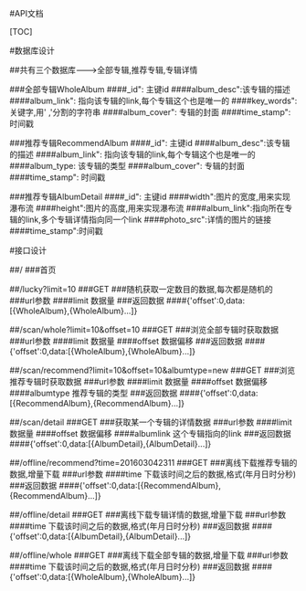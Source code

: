 #API文档


[TOC]


#数据库设计

##共有三个数据库———>全部专辑,推荐专辑,专辑详情

###全部专辑WholeAlbum
####_id": 主键id
####album_desc":该专辑的描述
####album_link": 指向该专辑的link,每个专辑这个也是唯一的
####key_words": 关键字,用' ,'分割的字符串
####album_cover": 专辑的封面
####time_stamp": 时间戳


###推荐专辑RecommendAlbum
####_id": 主键id
####album_desc":该专辑的描述
####album_link": 指向该专辑的link,每个专辑这个也是唯一的
####album_type: 该专辑的类型
####album_cover": 专辑的封面
####time_stamp": 时间戳


###推荐专辑AlbumDetail
####_id": 主键id
####width":图片的宽度,用来实现瀑布流
####height":图片的高度,用来实现瀑布流
####album_link":指向所在专辑的link,多个专辑详情指向同一个link
####photo_src":详情的图片的链接
####time_stamp":时间戳


#接口设计


##/
###首页


##/lucky?limit=10
###GET
###随机获取一定数目的数据,每次都是随机的
###url参数
####limit 数据量
###返回数据
####{'offset':0,data:[{WholeAlbum},{WholeAlbum}...]}


##/scan/whole?limit=10&offset=10
###GET
###浏览全部专辑时获取数据
###url参数
####limit 数据量
####offset 数据偏移
###返回数据
####{'offset':0,data:[{WholeAlbum},{WholeAlbum}...]}


##/scan/recommend?limit=10&offset=10&albumtype=new
###GET
###浏览推荐专辑时获取数据
###url参数
####limit 数据量
####offset 数据偏移
####albumtype 推荐专辑的类型
###返回数据
####{'offset':0,data:[{RecommendAlbum},{RecommendAlbum}...]}


##/scan/detail
###GET
###获取某一个专辑的详情数据
###url参数
####limit 数据量
####offset 数据偏移
####albumlink 这个专辑指向的link
###返回数据
####{'offset':0,data:[{AlbumDetail},{AlbumDetail}...]}



##/offline/recommend?time=201603042311
###GET
###离线下载推荐专辑的数据,增量下载
###url参数
####time 下载该时间之后的数据,格式(年月日时分秒)
###返回数据
####{'offset':0,data:[{RecommendAlbum},{RecommendAlbum}...]}


##/offline/detail
###GET
###离线下载专辑详情的数据,增量下载
###url参数
####time 下载该时间之后的数据,格式(年月日时分秒)
###返回数据
####{'offset':0,data:[{AlbumDetail},{AlbumDetail}...]}



##/offline/whole
###GET
###离线下载全部专辑的数据,增量下载
###url参数
####time 下载该时间之后的数据,格式(年月日时分秒)
###返回数据
####{'offset':0,data:[{WholeAlbum},{WholeAlbum}...]}